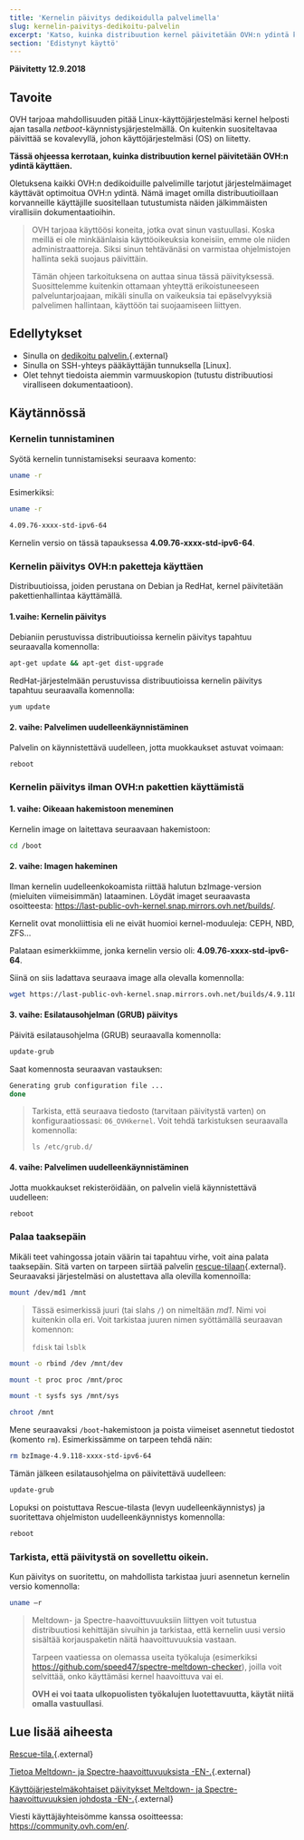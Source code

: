 ```yaml
---
title: 'Kernelin päivitys dedikoidulla palvelimella'
slug: kernelin-paivitys-dedikoitu-palvelin
excerpt: 'Katso, kuinka distribuution kernel päivitetään OVH:n ydintä käyttämällä'
section: 'Edistynyt käyttö'
---
```


**Päivitetty 12.9.2018**

## Tavoite

OVH tarjoaa mahdollisuuden pitää Linux-käyttöjärjestelmäsi kernel helposti ajan tasalla *netboot*-käynnistysjärjestelmällä. On kuitenkin suositeltavaa päivittää se kovalevyllä, johon käyttöjärjestelmäsi (OS) on liitetty.

**Tässä ohjeessa kerrotaan, kuinka distribuution kernel päivitetään OVH:n ydintä käyttäen.**

Oletuksena kaikki OVH:n dedikoiduille palvelimille tarjotut järjestelmäimaget käyttävät optimoitua OVH:n ydintä.  Nämä imaget omilla distribuutioillaan korvanneille käyttäjille suositellaan tutustumista näiden jälkimmäisten virallisiin dokumentaatioihin.


> 
>
> OVH tarjoaa käyttöösi koneita, jotka ovat sinun vastuullasi. Koska meillä ei ole minkäänlaisia käyttöoikeuksia koneisiin, emme ole niiden administraattoreja. Siksi sinun tehtävänäsi on varmistaa ohjelmistojen hallinta sekä suojaus päivittäin.
> 
> Tämän ohjeen tarkoituksena on auttaa sinua tässä päivityksessä. Suosittelemme kuitenkin ottamaan yhteyttä erikoistuneeseen palveluntarjoajaan, mikäli sinulla on vaikeuksia tai epäselvyyksiä palvelimen hallintaan, käyttöön tai suojaamiseen liittyen.
>


## Edellytykset

- Sinulla on [dedikoitu palvelin.](https://www.ovh-hosting.fi/dedikoidut_palvelimet/){.external}
- Sinulla on SSH-yhteys pääkäyttäjän tunnuksella \[Linux].
- Olet tehnyt tiedoista aiemmin varmuuskopion (tutustu distribuutiosi viralliseen dokumentaatioon).


## Käytännössä

### Kernelin tunnistaminen

Syötä kernelin tunnistamiseksi seuraava komento:

```sh
uname -r
```

Esimerkiksi:

```sh
uname -r

4.09.76-xxxx-std-ipv6-64
```

Kernelin versio on tässä tapauksessa **4.09.76-xxxx-std-ipv6-64**.

### Kernelin päivitys OVH:n paketteja käyttäen

Distribuutioissa, joiden perustana on Debian ja RedHat, kernel päivitetään pakettienhallintaa käyttämällä.


#### 1.vaihe: Kernelin päivitys

Debianiin perustuvissa distribuutioissa kernelin päivitys tapahtuu seuraavalla komennolla:

```sh
apt-get update && apt-get dist-upgrade
```

RedHat-järjestelmään perustuvissa distribuutioissa kernelin päivitys tapahtuu seuraavalla komennolla:

```sh
yum update
```

#### 2\. vaihe: Palvelimen uudelleenkäynnistäminen

Palvelin on käynnistettävä uudelleen, jotta muokkaukset astuvat voimaan:

```sh
reboot
```


### Kernelin päivitys ilman OVH:n pakettien käyttämistä

#### 1\. vaihe: Oikeaan hakemistoon meneminen

Kernelin image on laitettava seuraavaan hakemistoon:

```sh
cd /boot
```

#### 2\. vaihe: Imagen hakeminen

Ilman kernelin uudelleenkokoamista riittää halutun bzImage-version (mieluiten viimeisimmän) lataaminen. Löydät imaget seuraavasta osoitteesta: <https://last-public-ovh-kernel.snap.mirrors.ovh.net/builds/>. 

Kernelit ovat monoliittisia eli ne eivät huomioi kernel-moduuleja: CEPH, NBD, ZFS...

Palataan esimerkkiimme, jonka kernelin versio oli: **4.09.76-xxxx-std-ipv6-64**.

Siinä on siis ladattava seuraava image alla olevalla komennolla:

```sh
wget https://last-public-ovh-kernel.snap.mirrors.ovh.net/builds/4.9.118/313405/bzImage/4.9.118-xxxx-std-ipv6-64/bzImage-4.9.118-xxxx-std-ipv6-64
```

#### 3\. vaihe: Esilatausohjelman (GRUB) päivitys

Päivitä esilatausohjelma (GRUB) seuraavalla komennolla:

```sh
update-grub
```

Saat komennosta seuraavan vastauksen:

```sh
Generating grub configuration file ...
done
```

> 
>
> Tarkista, että seuraava tiedosto (tarvitaan päivitystä varten) on konfiguraatiossasi: `06_OVHkernel`. Voit tehdä tarkistuksen seuraavalla komennolla:
>
> `ls /etc/grub.d/`
>

#### 4\. vaihe: Palvelimen uudelleenkäynnistäminen

Jotta muokkaukset rekisteröidään, on palvelin vielä käynnistettävä uudelleen:

```sh
reboot
```

### Palaa taaksepäin

Mikäli teet vahingossa jotain väärin tai tapahtuu virhe, voit aina palata taaksepäin. Sitä varten on tarpeen siirtää palvelin [rescue-tilaan](https://docs.ovh.com/fi/dedicated/){.external}. Seuraavaksi järjestelmäsi on alustettava alla olevilla komennoilla:

```sh
mount /dev/md1 /mnt
```

> 
>
> Tässä esimerkissä juuri (tai slahs `/`) on nimeltään *md1*. Nimi voi kuitenkin olla eri. Voit tarkistaa juuren nimen syöttämällä seuraavan komennon:
>
> `fdisk` tai `lsblk`
>

```sh
mount -o rbind /dev /mnt/dev
```

```sh
mount -t proc proc /mnt/proc
```

```sh
mount -t sysfs sys /mnt/sys
```

```sh
chroot /mnt
```

Mene seuraavaksi `/boot`-hakemistoon ja poista viimeiset asennetut tiedostot (komento `rm`). Esimerkissämme on tarpeen tehdä näin:

```sh
rm bzImage-4.9.118-xxxx-std-ipv6-64
```

Tämän jälkeen esilatausohjelma on päivitettävä uudelleen:

```sh
update-grub
```

Lopuksi on poistuttava Rescue-tilasta (levyn uudelleenkäynnistys) ja suoritettava ohjelmiston uudelleenkäynnistys komennolla:

```sh
reboot
```

### Tarkista, että päivitystä on sovellettu oikein.

Kun päivitys on suoritettu, on mahdollista tarkistaa juuri asennetun kernelin versio komennolla:

```sh
uname –r
```

> 
>
> Meltdown- ja Spectre-haavoittuvuuksiin liittyen voit tutustua distribuutiosi kehittäjän sivuihin ja tarkistaa, että kernelin uusi versio sisältää korjauspaketin näitä haavoittuvuuksia vastaan.
>
> Tarpeen vaatiessa on olemassa useita työkaluja (esimerkiksi <https://github.com/speed47/spectre-meltdown-checker>), joilla voit selvittää, onko käyttämäsi kernel haavoittuva vai ei.
>
> **OVH ei voi taata ulkopuolisten työkalujen luotettavuutta, käytät niitä omalla vastuullasi**.
>

## Lue lisää aiheesta

[Rescue-tila.](https://docs.ovh.com/fi/dedicated/ovh-rescue/){.external}

[Tietoa Meltdown- ja Spectre-haavoittuvuuksista -EN-.](https://docs.ovh.com/fr/dedicated/information-about-meltdown-spectre-vulnerability-fixes/){.external}

[Käyttöjärjestelmäkohtaiset päivitykset Meltdown- ja Spectre-haavoittuvuuksien johdosta -EN-.](https://docs.ovh.com/fr/dedicated/meltdown-spectre-kernel-update-per-operating-system/){.external}

Viesti käyttäjäyhteisömme kanssa osoitteessa: <https://community.ovh.com/en/>.